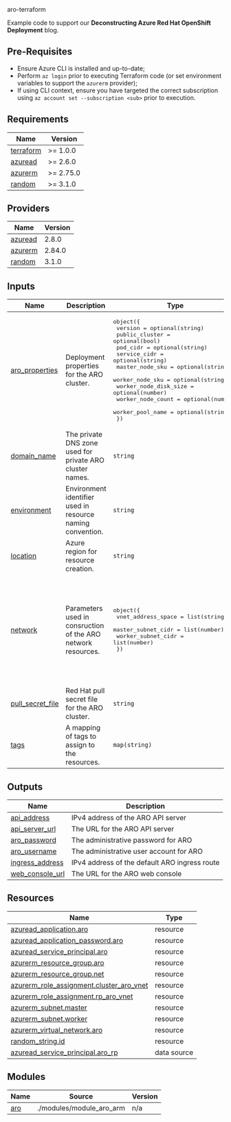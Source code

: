 <!-- BEGIN_TF_DOCS -->
<link rel="stylesheet" href="https://assets.blakyaks.com/css/blakyaks.css"></link>
<img class="headerlogo"><div class="header"></div>
<div class="module_title">aro-terraform</div>

Example code to support our **Deconstructing Azure Red Hat OpenShift Deployment** blog.

## Pre-Requisites

- Ensure Azure CLI is installed and up-to-date;
- Perform `az login` prior to executing Terraform code (or set environment variables to support the `azurerm` provider);
- If using CLI context, ensure you have targeted the correct subscription using `az account set --subscription <sub>` prior to execution.

## Requirements

| Name | Version |
|------|---------|
| <a name="requirement_terraform"></a> [terraform](#requirement\_terraform) | >= 1.0.0 |
| <a name="requirement_azuread"></a> [azuread](#requirement\_azuread) | >= 2.6.0 |
| <a name="requirement_azurerm"></a> [azurerm](#requirement\_azurerm) | >= 2.75.0 |
| <a name="requirement_random"></a> [random](#requirement\_random) | >= 3.1.0 |

## Providers

| Name | Version |
|------|---------|
| <a name="provider_azuread"></a> [azuread](#provider\_azuread) | 2.8.0 |
| <a name="provider_azurerm"></a> [azurerm](#provider\_azurerm) | 2.84.0 |
| <a name="provider_random"></a> [random](#provider\_random) | 3.1.0 |

## Inputs

| Name | Description | Type | Default | Required |
|------|-------------|------|---------|:--------:|
| <a name="input_aro_properties"></a> [aro\_properties](#input\_aro\_properties) | Deployment properties for the ARO cluster. | <pre>object({<br>    version               = optional(string)<br>    public_cluster        = optional(bool)<br>    pod_cidr              = optional(string)<br>    service_cidr          = optional(string)<br>    master_node_sku       = optional(string)<br>    worker_node_sku       = optional(string)<br>    worker_node_disk_size = optional(number)<br>    worker_node_count     = optional(number)<br>    worker_pool_name      = optional(string)<br>  })</pre> | `{}` | no |
| <a name="input_domain_name"></a> [domain\_name](#input\_domain\_name) | The private DNS zone used for private ARO cluster names. | `string` | `""` | no |
| <a name="input_environment"></a> [environment](#input\_environment) | Environment identifier used in resource naming convention. | `string` | `"dev"` | no |
| <a name="input_location"></a> [location](#input\_location) | Azure region for resource creation. | `string` | `"UK South"` | no |
| <a name="input_network"></a> [network](#input\_network) | Parameters used in consruction of the ARO network resources. | <pre>object({<br>    vnet_address_space = list(string)<br>    master_subnet_cidr = list(number)<br>    worker_subnet_cidr = list(number)<br>  })</pre> | <pre>{<br>  "master_subnet_cidr": [<br>    1,<br>    0<br>  ],<br>  "vnet_address_space": [<br>    "10.10.0.0/23"<br>  ],<br>  "worker_subnet_cidr": [<br>    1,<br>    1<br>  ]<br>}</pre> | no |
| <a name="input_pull_secret_file"></a> [pull\_secret\_file](#input\_pull\_secret\_file) | Red Hat pull secret file for the ARO cluster. | `string` | `""` | no |
| <a name="input_tags"></a> [tags](#input\_tags) | A mapping of tags to assign to the resources. | `map(string)` | <pre>{<br>  "contact": "solutions@blakyaks.com",<br>  "source": "https://github.com/blakyaks/aro-terraform"<br>}</pre> | no |

## Outputs

| Name | Description |
|------|-------------|
| <a name="output_api_address"></a> [api\_address](#output\_api\_address) | IPv4 address of the ARO API server |
| <a name="output_api_server_url"></a> [api\_server\_url](#output\_api\_server\_url) | The URL for the ARO API server |
| <a name="output_aro_password"></a> [aro\_password](#output\_aro\_password) | The administrative password for ARO |
| <a name="output_aro_username"></a> [aro\_username](#output\_aro\_username) | The administrative user account for ARO |
| <a name="output_ingress_address"></a> [ingress\_address](#output\_ingress\_address) | IPv4 address of the default ARO ingress route |
| <a name="output_web_console_url"></a> [web\_console\_url](#output\_web\_console\_url) | The URL for the ARO web console |

## Resources

| Name | Type |
|------|------|
| [azuread_application.aro](https://registry.terraform.io/providers/hashicorp/azuread/latest/docs/resources/application) | resource |
| [azuread_application_password.aro](https://registry.terraform.io/providers/hashicorp/azuread/latest/docs/resources/application_password) | resource |
| [azuread_service_principal.aro](https://registry.terraform.io/providers/hashicorp/azuread/latest/docs/resources/service_principal) | resource |
| [azurerm_resource_group.aro](https://registry.terraform.io/providers/hashicorp/azurerm/latest/docs/resources/resource_group) | resource |
| [azurerm_resource_group.net](https://registry.terraform.io/providers/hashicorp/azurerm/latest/docs/resources/resource_group) | resource |
| [azurerm_role_assignment.cluster_aro_vnet](https://registry.terraform.io/providers/hashicorp/azurerm/latest/docs/resources/role_assignment) | resource |
| [azurerm_role_assignment.rp_aro_vnet](https://registry.terraform.io/providers/hashicorp/azurerm/latest/docs/resources/role_assignment) | resource |
| [azurerm_subnet.master](https://registry.terraform.io/providers/hashicorp/azurerm/latest/docs/resources/subnet) | resource |
| [azurerm_subnet.worker](https://registry.terraform.io/providers/hashicorp/azurerm/latest/docs/resources/subnet) | resource |
| [azurerm_virtual_network.aro](https://registry.terraform.io/providers/hashicorp/azurerm/latest/docs/resources/virtual_network) | resource |
| [random_string.id](https://registry.terraform.io/providers/hashicorp/random/latest/docs/resources/string) | resource |
| [azuread_service_principal.aro_rp](https://registry.terraform.io/providers/hashicorp/azuread/latest/docs/data-sources/service_principal) | data source |

## Modules

| Name | Source | Version |
|------|--------|---------|
| <a name="module_aro"></a> [aro](#module\_aro) | ./modules/module_aro_arm | n/a |

</div>
<!-- END_TF_DOCS -->